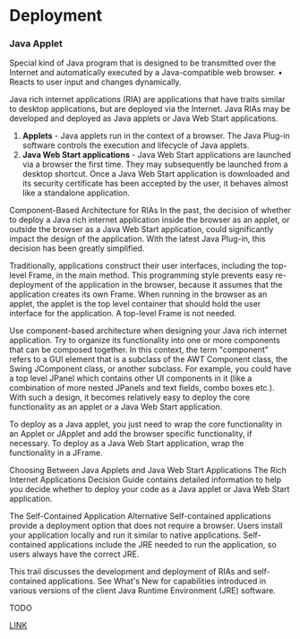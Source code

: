 # Deployment

### Java Applet

Special kind of Java program that is designed
to be transmitted over the Internet and
automatically executed by a Java-compatible
web browser.
• Reacts to user input and changes dynamically.

Java rich internet applications (RIA) are applications that have traits similar to desktop applications, but are deployed via the Internet. Java RIAs may be developed and deployed as Java applets or Java Web Start applications.

1. **Applets** - Java applets run in the context of a browser. The Java Plug-in software controls the execution and lifecycle of Java applets.
2. **Java Web Start applications** - Java Web Start applications are launched via a browser the first time. They may subsequently be launched from a desktop shortcut. Once a Java Web Start application is downloaded and its security certificate has been accepted by the user, it behaves almost like a standalone application.

Component-Based Architecture for RIAs
In the past, the decision of whether to deploy a Java rich internet application inside the browser as an applet, or outside the browser as a Java Web Start application, could significantly impact the design of the application. With the latest Java Plug-in, this decision has been greatly simplified.

Traditionally, applications construct their user interfaces, including the top-level Frame, in the main method. This programming style prevents easy re-deployment of the application in the browser, because it assumes that the application creates its own Frame. When running in the browser as an applet, the applet is the top level container that should hold the user interface for the application. A top-level Frame is not needed.

Use component-based architecture when designing your Java rich internet application. Try to organize its functionality into one or more components that can be composed together. In this context, the term "component" refers to a GUI element that is a subclass of the AWT Component class, the Swing JComponent class, or another subclass. For example, you could have a top level JPanel which contains other UI components in it (like a combination of more nested JPanels and text fields, combo boxes etc.). With such a design, it becomes relatively easy to deploy the core functionality as an applet or a Java Web Start application.

To deploy as a Java applet, you just need to wrap the core functionality in an Applet or JApplet and add the browser specific functionality, if necessary. To deploy as a Java Web Start application, wrap the functionality in a JFrame.

Choosing Between Java Applets and Java Web Start Applications
The Rich Internet Applications Decision Guide contains detailed information to help you decide whether to deploy your code as a Java applet or Java Web Start application.

The Self-Contained Application Alternative
Self-contained applications provide a deployment option that does not require a browser. Users install your application locally and run it similar to native applications. Self-contained applications include the JRE needed to run the application, so users always have the correct JRE.

This trail discusses the development and deployment of RIAs and self-contained applications. See What's New for capabilities introduced in various versions of the client Java Runtime Environment (JRE) software.



TODO

[LINK](https://docs.oracle.com/javase/tutorial/deployment/index.html)